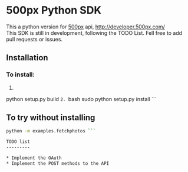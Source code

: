 500px Python SDK
================
This a python version for [500px](http://500px.com/ "500px") api, http://developer.500px.com/  
This SDK is still in development, following the TODO List. Fell free to add pull requests or issues.


Installation
------------

### To install:
1.  ```bash
python setup.py build ```
2.  ```bash
sudo python setup.py install ```

To try without installing
-------------------------	
```bash
python -m examples.fetchphotos ```

TODO list
---------

* Implement the OAuth
* Implement the POST methods to the API



	
